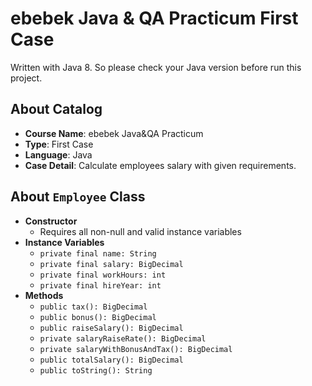 # ebebek Java & QA Practicum First Case

Written with Java 8. So please check your Java version before run this project.

## About Catalog

- **Course Name**: ebebek Java&QA Practicum
- **Type**: First Case
- **Language**: Java
- **Case Detail**: Calculate employees salary with given requirements.

## About `Employee` Class

- **Constructor**
    - Requires all non-null and valid instance variables
- **Instance Variables**
    - `private final name: String`
    - `private final salary: BigDecimal`
    - `private final workHours: int`
    - `private final hireYear: int`
- **Methods**
    - `public tax(): BigDecimal`
    - `public bonus(): BigDecimal`
    - `public raiseSalary(): BigDecimal`
    - `private salaryRaiseRate(): BigDecimal`
    - `private salaryWithBonusAndTax(): BigDecimal`
    - `public totalSalary(): BigDecimal`
    - `public toString(): String`

